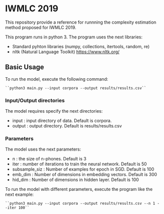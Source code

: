 # IWMLC 2019

This repository provide a reference for runnning the complexity estimation method proposed for IWMLC 2019. 

This program runs in python 3. The program uses the next libraries:

* Standard pyhton libraries (numpy, collections, itertools, random, re)
* nltk (Natural Language Toolkit) https://www.nltk.org/ 

## Basic Usage

To run the model, execute the following command:<br/>

	``python3 main.py --input corpora --output results/results.csv``

### Input/Output directories
The model requires specify the next directories:

* input : input directory of data. Default is corpora.
* output : output directory. Default is results/results.csv

### Parameters

The model uses the next parameters:

* n : the size of n-phones. Default is 3
* iter : number of iterations to train the neural network. Default is 50
* subsample_siz : Number of examples for epoch in SGD. Default is 100
* emb_dim : Number of dimensions in embedding vectors. Default is 300
* hid_dim : Number of dimensions in hidden layer. Default is 100

To run the model with different parameters, execute the program like the next example:<br/>

	``python3 main.py --input corpora --output results/results.csv --n 1 --iter 100``
